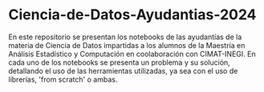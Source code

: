 # Ciencia-de-Datos-Ayudantias-2024
En este repositorio se presentan los notebooks de las ayudantías de la materia de Ciencia de Datos impartidas a los alumnos de la Maestría en Análisis Estadístico y Computación en coolaboración con CIMAT-INEGI. En cada uno de los notebooks se presenta un problema y su solución, detallando el uso de las herramientas utilizadas, ya sea con el uso de librerías, 'from scratch' o ambas. 
